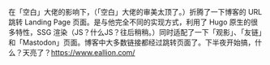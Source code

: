 <p>在「空白」大佬的影响下，（「空白」大佬的审美太顶了。）折腾了一下博客的 URL 跳转 Landing Page 页面。是与他完全不同的实现方式，利用了 Hugo 原生的很多特性，SSG 渲染（JS？什么JS？往后稍稍。）同时适配了一下「观影」、「友链」和「Mastodon」页面。博客中大多数链接都经过跳转页面了。下半夜开始搞，什么？天亮了？<a href="https://www.eallion.com/" target="_blank" rel="nofollow noopener" translate="no"><span class="invisible">https://www.</span><span class="">eallion.com/</span><span class="invisible"></span></a></p>
